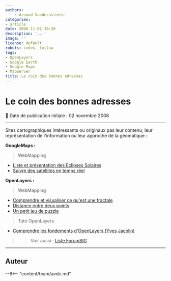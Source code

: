 ```yaml
---
authors:
    - Arnaud Vandecasteele
categories:
- article
date: 2008-11-02 10:20
description: '...'
image: ''
license: default
robots: index, follow
tags:
- OpenLayers
- Google Earth
- Google Maps
- MapServer
title: Le coin des bonnes adresses
---
```


# Le coin des bonnes adresses

:calendar: Date de publication initiale : 02 novembre 2008

----

Sites cartographiques intéressants ou originaux pas leur contenu, leur représentation de l'information ou leur approche de la géomatique :

**GoogleMaps :**

> WebMapping

* [Liste et présentation des Eclipses Solaires](http://xjubier.free.fr/en/site_pages/SolarEclipsesGoogleMaps.html)
* [Suivre des satellites en temps réel](http://www.n2yo.com/)

**OpenLayers :**

> WebMapping

* [Comprendre et visualiser ce qu'est une fractale](http://gis.ibbeck.de/apps/Mandelbrot/htdocs/wms_mandelbrot_frames.html)
* [Distance entre deux points](http://gis.ibbeck.de/ginfo/apps/OLExamples/OL26/examples/gc_example.html)
* [Un petit jeu de puzzle](http://gis.ibbeck.de/ginfo/apps/pentominoes/pentominoes.html)

> Tuto OpenLayers

* [Comprendre les fondements d'OpenLayers (Yves Jacolin)](http://georezo.net/blog/geolibre/2008/11/02/introduction-a-openlayers-workshop-en-francais/#more-66)

>> Voir aussi : [Liste ForumSIG](http://www.forumsig.org/showthread.php?t=2442)

----

## Auteur

--8<-- "content/team/avdc.md"
